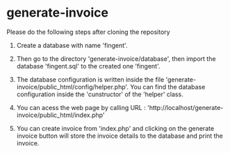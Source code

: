 # generate-invoice

Please do the following steps after cloning the repository

1. Create a database with name 'fingent'.

2. Then go to the directory 'generate-invoice/database', then import the database 'fingent.sql' to the created one 'fingent'.

3. The database configuration is written inside the file 'generate-invoice/public_html/config/helper.php'. You can find the database configuration inside the 'cunstructor' of the 'helper' class. 

4. You can acess the web page by calling URL : 'http://localhost/generate-invoice/public_html/index.php'

5. You can create invoice from 'index.php' and clicking on the generate invoice button will store the invoice details to the database and print the invoice.
